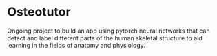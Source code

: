 # Osteotutor
Ongoing project to build an app using pytorch neural networks that can detect and label different parts of the human skeletal structure to aid learning in the fields of anatomy and physiology.
